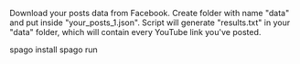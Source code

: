 Download your posts data from Facebook.
Create folder with name "data" and put inside "your_posts_1.json".
Script will generate "results.txt" in your "data" folder, which will contain
every YouTube link you've posted.

spago install
spago run